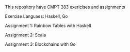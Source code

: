 This repository have CMPT 383 exericises and assignments

Exercise Languaes: Haskell, Go

Assignment 1: Rainbow Tables with Haskell

Assignment 2: Scala

Assignment 3: Blockchains with Go